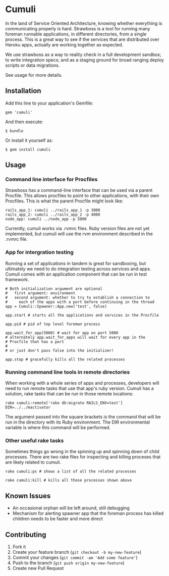 # Cumuli

In the land of Service Oriented Architecture, knowing whether everything
is communicating properly is hard. Strawboss is a tool for running many
foreman runnable applications, in different directories, from a single
process. This is a great way to see if the services that are distributed
over Heroku apps, actually are working together as expected.

We use strawboss as a way to reality check in a full development
sandbox; to write integration specs; and as a staging ground for broad
ranging deploy scripts or data migrations.

See usage for more details.


## Installation

Add this line to your application's Gemfile:

    gem 'cumuli'

And then execute:

    $ bundle

Or install it yourself as:

    $ gem install cumuli

## Usage

### Command line interface for Procfiles

Strawboss has a command-line interface that can be used via
a parent Procfile. This allows procfiles to point to other
applications, with their own Procfiles. This is what the parent
 Procfile might look like:

    rails_app_1: cumuli ../rails_app_1 -p 3000
    rails_app_2: cumuli ../rails_app_2 -p 4000
    node_app: cumuli ../node_app -p 5000

Currently, cumuli works via .rvmrc files. Ruby version files are not
yet implemented, but cumuli will use the rvm environment described in
the .rvmrc file.

### App for intergration testing

Running a set of applications in tandem is great for sandboxing, but
ultimately we need to do integration testing across services and apps.
Cumuli comes with an application component that can be run in test
framework.

    # Both initialization argument are optional
    #   first argument: environment
    #   second argument: whether to try to establish a connection to 
    #     each of the apps with a port before continuing in the thread
    app = Cumuli::Spawner::App.new('test', false)

    app.start # starts all the applications and services in the Procfile

    app.pid # pid of top level foreman process

    app.wait_for_app(5000) # wait for app on port 5000
    # alternately app.wait_for_apps will wait for every app in the
    # Procfile that has a port
    # 
    # or just don't pass false into the initializer!

    app.stop # gracefully kills all the related processes

### Running command line tools in remote directories

When working with a whole series of apps and processes, developers will need to run remote tasks that use that app's ruby version.
Cumuli has a solution, rake tasks that can be run in those remote locations:

    rake cumuli:remote['rake db:migrate RAILS_ENV=test'] DIR=../../mactivator

The argument passed into the square brackets is the command that will be run in the directory with its Ruby environment. The DIR environmental
variable is where this command will be performed.

### Other useful rake tasks

Sometimes things go wrong in the spinning up and spinning down of child processes. There are two rake files for inspecting and killing proceses that
are likely related to cumuli.

    rake cumuli:ps # shows a list of all the related processes

    rake cumuli:kill # kills all those processes shown above

## Known Issues

* An occasional orphan will be left around, still debugging
* Mechanism for alerting spawner app that the foreman process has killed
  children needs to be faster and more direct

## Contributing

1. Fork it
2. Create your feature branch (`git checkout -b my-new-feature`)
3. Commit your changes (`git commit -am 'Add some feature'`)
4. Push to the branch (`git push origin my-new-feature`)
5. Create new Pull Request
